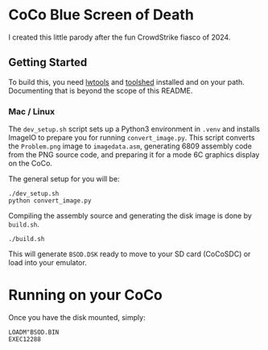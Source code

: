 # CoCo Blue Screen of Death

I created this little parody after the fun CrowdStrike fiasco of 2024.

## Getting Started

To build this, you need [lwtools](http://www.lwtools.ca/) and
[toolshed](https://toolshed.sourceforge.net/ToolShed.html) installed and on your path. Documenting
that is beyond the scope of this README.

### Mac / Linux

The `dev_setup.sh` script sets up a Python3 environment in `.venv` and installs ImageIO to prepare
you for running `convert_image.py`. This script converts the `Problem.png` image to
`imagedata.asm`, generating 6809 assembly code from the PNG source code, and preparing it for a
mode 6C graphics display on the CoCo.

The general setup for you will be:

```
./dev_setup.sh
python convert_image.py
```

Compiling the assembly source and generating the disk image is done by `build.sh`.

```
./build.sh
```

This will generate `BSOD.DSK` ready to move to your SD card (CoCoSDC) or load into your emulator. 

# Running on your CoCo

Once you have the disk mounted, simply:

```
LOADM"BSOD.BIN
EXEC12288
```



